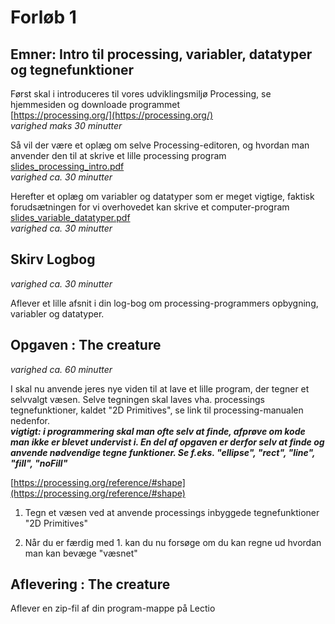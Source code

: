 # Forløb 1 
## Emner: Intro til processing, variabler, datatyper og tegnefunktioner

Først skal i introduceres til vores udviklingsmiljø Processing, se hjemmesiden og downloade programmet  
[https://processing.org/](https://processing.org/)  
*varighed maks 30 minutter*  

Så vil der være et oplæg om selve Processing-editoren, og hvordan man anvender den til at skrive et lille processing program   
[slides_processing_intro.pdf](slides_processing_intro.pdf)  
*varighed ca. 30 minutter*    

Herefter et oplæg om variabler og datatyper som er meget vigtige, faktisk forudsætningen for vi overhovedet kan skrive et computer-program   
[slides_variable_datatyper.pdf](slides_variable_datatyper.pdf)  
*varighed ca. 30 minutter*    

## Skirv Logbog
*varighed ca. 30 minutter*

Aflever et lille afsnit i din log-bog om processing-programmers opbygning, variabler og datatyper.


## Opgaven : The creature 
*varighed ca. 60 minutter*  

I skal nu anvende jeres nye viden til at lave et lille program, der tegner et selvvalgt væsen. 
Selve tegningen skal laves vha. processings tegnefunktioner, kaldet "2D Primitives", se link til processing-manualen nedenfor.  
***vigtigt: i programmering skal man ofte selv at finde, afprøve om kode man ikke er blevet undervist i. En del af opgaven er derfor selv at finde og anvende nødvendige tegne funktioner. Se f.eks. "ellipse", "rect", "line", "fill", "noFill"*** 
  
[https://processing.org/reference/#shape](https://processing.org/reference/#shape)

1. Tegn et væsen ved at anvende processings inbyggede tegnefunktioner "2D Primitives"

2. Når du er færdig med 1. kan du nu forsøge om du kan regne ud hvordan man kan bevæge "væsnet"

## Aflevering : The creature

Aflever en zip-fil af din program-mappe på Lectio
